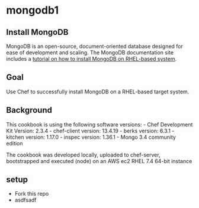 # mongodb1

## Install MongoDB

MongoDB is an open-source, document-oriented database designed for ease of development and scaling.  The MongoDB documentation site includes a [tutorial on how to install MongoDB on RHEL-based system](http://docs.mongodb.org/manual/tutorial/install-mongodb-on-red-hat-centos-or-fedora-linux/).

## Goal

Use Chef to successfully install MongoDB on a RHEL-based target system.

## Background

This cookbook is using the following software versions:
    - Chef Development Kit Version: 2.3.4
    - chef-client version: 13.4.19
    - berks version: 6.3.1
    - kitchen version: 1.17.0
    - inspec version: 1.36.1
    - Mongo 3.4 community edition

The cookbook was developed locally, uploaded to chef-server, bootstrapped and executed (node) on an AWS ec2 RHEL 7.4 64-bit instance

## setup

- Fork this repo
- asdfsadf





